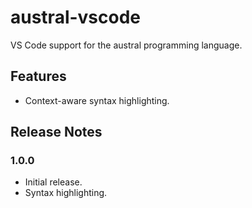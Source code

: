 # austral-vscode

VS Code support for the austral programming language.

## Features

- Context-aware syntax highlighting.

## Release Notes

### 1.0.0

- Initial release.
- Syntax highlighting.
